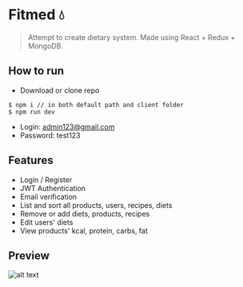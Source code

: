 # Fitmed 💧
 >Attempt to create dietary system. Made using React + Redux + MongoDB.
## How to run
 - Download or clone repo
```
$ npm i // in both default path and client folder
$ npm run dev
```
 - Login: admin123@gmail.com
 - Password: test123
## Features
 - Login / Register
 - JWT Authentication
 - Email verification
 - List and sort all products, users, recipes, diets
 - Remove or add diets, products, recipes
 - Edit users' diets 
 - View products' kcal, protein, carbs, fat
## Preview
![alt text](https://raw.githubusercontent.com/Tomasz-Zielinski/Fitmed/master/client/img/preview.png)

